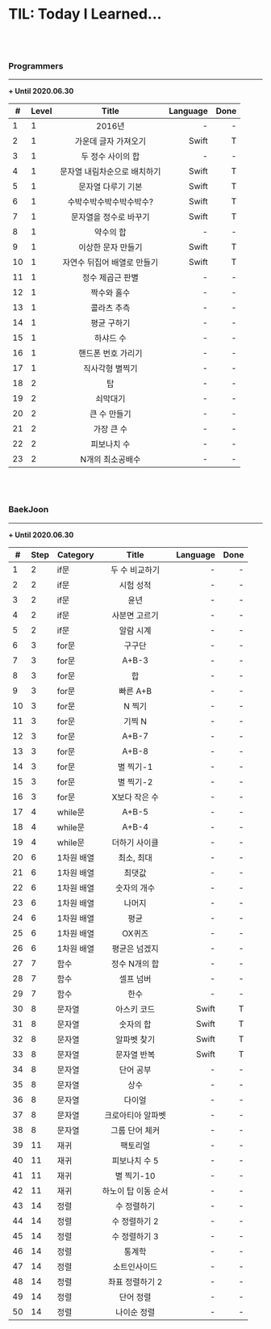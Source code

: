 # TIL: Today I Learned...

<br><br>

### Programmers
----------------------

**+ Until 2020.06.30**

| <center>#</center> |  <center>Level</center> |  <center>Title</center> |  <center>Language</center> | <center>Done</center> |
|:--------|:--------|:--------:|--------:|--------:|
| 1 | 1 | 2016년 | - | - |
| 2 | 1 | 가운데 글자 가져오기 | Swift | T |
| 3 | 1 | 두 정수 사이의 합 | - | - |
| 4 | 1 | 문자열 내림차순으로 배치하기 | Swift | T |
| 5 | 1 | 문자열 다루기 기본 | Swift | T |
| 6 | 1 | 수박수박수박수박수박수? | Swift | T |
| 7 | 1 | 문자열을 정수로 바꾸기 | Swift | T |
| 8 | 1 | 약수의 합 | - | - |
| 9 | 1 | 이상한 문자 만들기 | Swift | T |
| 10 | 1 | 자연수 뒤집어 배열로 만들기 | Swift | T |
| 11 | 1 | 정수 제곱근 판별 | - | - |
| 12 | 1 | 짝수와 홀수 | - | - |
| 13 | 1 | 콜라츠 추측 | - | - |
| 14 | 1 | 평균 구하기 | - | - |
| 15 | 1 | 하샤드 수 | - | - |
| 16 | 1 | 핸드폰 번호 가리기 | - | - |
| 17 | 1 | 직사각형 별찍기 | - | - |
| 18 | 2 | 탑 | - | - |
| 19 | 2 | 쇠막대기 | - | - |
| 20 | 2 | 큰 수 만들기 | - | - |
| 21 | 2 | 가장 큰 수 | - | - |
| 22 | 2 | 피보나치 수 | - | - |
| 23 | 2 | N개의 최소공배수 | - | - |

<br><br>

### BaekJoon
----------------------

**+ Until 2020.06.30**

| <center>#</center> |  <center>Step</center>|  <center>Category</center> |  <center>Title</center> |  <center>Language</center> | <center>Done</center> |
|:--------|:--------|:--------|:--------:|--------:|--------:|
| 1 | 2 | if문 | 두 수 비교하기 | - | - |
| 2 | 2 | if문 | 시험 성적 | - | - |
| 3 | 2 | if문 | 윤년 | - | - |
| 4 | 2 | if문 | 사분면 고르기 | - | - |
| 5 | 2 | if문 | 알람 시계 | - | - |
| 6 | 3 | for문 | 구구단 | - | - |
| 7 | 3 | for문 | A+B-3 | - | - |
| 8 | 3 | for문 | 합 | - | - |
| 9 | 3 | for문 | 빠른 A+B | - | - |
| 10 | 3 | for문 | N 찍기 | - | - |
| 11 | 3 | for문 | 기찍 N | - | - |
| 12 | 3 | for문 | A+B-7 | - | - |
| 13 | 3 | for문 | A+B-8 | - | - |
| 14 | 3 | for문 | 별 찍기-1 | - | - |
| 15 | 3 | for문 | 별 찍기-2 | - | - |
| 16 | 3 | for문 | X보다 작은 수 | - | - |
| 17 | 4 | while문 | A+B-5 | - | - |
| 18 | 4 | while문 | A+B-4 | - | - |
| 19 | 4 | while문 | 더하기 사이클 | - | - |
| 20 | 6 | 1차원 배열 | 최소, 최대 | - | - |
| 21 | 6 | 1차원 배열 | 최댓값 | - | - |
| 22 | 6 | 1차원 배열 | 숫자의 개수 | - | - |
| 23 | 6 | 1차원 배열 | 나머지 | - | - |
| 24 | 6 | 1차원 배열 | 평균 | - | - |
| 25 | 6 | 1차원 배열 | OX퀴즈 | - | - |
| 26 | 6 | 1차원 배열 | 평균은 넘겠지 | - | - |
| 27 | 7 | 함수 | 정수 N개의 합 | - | - |
| 28 | 7 | 함수 | 셀프 넘버 | - | - |
| 29 | 7 | 함수 | 한수 | - | - |
| 30 | 8 | 문자열 | 아스키 코드 | Swift | T |
| 31 | 8 | 문자열 | 숫자의 합 | Swift | T |
| 32 | 8 | 문자열 | 알파벳 찾기 | Swift | T |
| 33 | 8 | 문자열 | 문자열 반복 | Swift | T |
| 34 | 8 | 문자열 | 단어 공부 | - | - |
| 35 | 8 | 문자열 | 상수 | - | - |
| 36 | 8 | 문자열 | 다이얼 | - | - |
| 37 | 8 | 문자열 | 크로아티아 알파벳 | - | - |
| 38 | 8 | 문자열 | 그룹 단어 체커 | - | - |
| 39 | 11 | 재귀 | 팩토리얼 | - | - |
| 40 | 11 | 재귀 | 피보나치 수 5 | - | - |
| 41 | 11 | 재귀 | 별 찍기-10 | - | - |
| 42 | 11 | 재귀 | 하노이 탑 이동 순서 | - | - |
| 43 | 14 | 정렬 | 수 정렬하기 | - | - |
| 44 | 14 | 정렬 | 수 정렬하기 2 | - | - |
| 45 | 14 | 정렬 | 수 정렬하기 3 | - | - |
| 46 | 14 | 정렬 | 통계학 | - | - |
| 47 | 14 | 정렬 | 소트인사이드 | - | - |
| 48 | 14 | 정렬 | 좌표 정렬하기 2 | - | - |
| 49 | 14 | 정렬 | 단어 정렬 | - | - |
| 50 | 14 | 정렬 | 나이순 정렬 | - | - |

